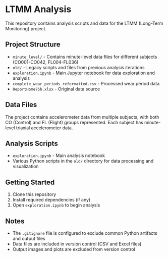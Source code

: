 # LTMM Analysis

This repository contains analysis scripts and data for the LTMM (Long-Term Monitoring) project.

## Project Structure

- `minute_level/` - Contains minute-level data files for different subjects (CO001-CO042, FL004-FL036)
- `old/` - Legacy scripts and files from previous analysis iterations
- `exploration.ipynb` - Main Jupyter notebook for data exploration and analysis
- `complete_wear_periods_reformatted.csv` - Processed wear period data
- `ReportHome75h.xlsx` - Original data source

## Data Files

The project contains accelerometer data from multiple subjects, with both CO (Control) and FL (Flight) groups represented. Each subject has minute-level triaxial accelerometer data.

## Analysis Scripts

- `exploration.ipynb` - Main analysis notebook
- Various Python scripts in the `old/` directory for data processing and visualization

## Getting Started

1. Clone this repository
2. Install required dependencies (if any)
3. Open `exploration.ipynb` to begin analysis

## Notes

- The `.gitignore` file is configured to exclude common Python artifacts and output files
- Data files are included in version control (CSV and Excel files)
- Output images and plots are excluded from version control

